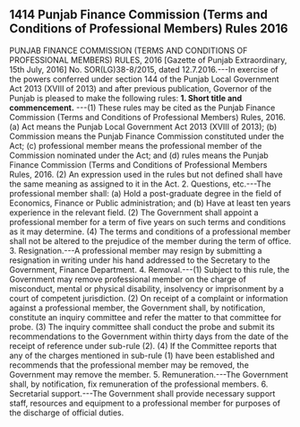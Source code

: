 ## 1414 Punjab Finance Commission (Terms and Conditions of Professional Members) Rules 2016
 
PUNJAB FINANCE COMMISSION (TERMS AND CONDITIONS OF PROFESSIONAL MEMBERS) RULES, 2016
[Gazette of Punjab Extraordinary, 15th July, 2016]
No. SOR(LG)38-8/2015, dated 12.7.2016.---In exercise of the powers conferred under section 144 of the Punjab Local Government Act 2013 (XVIII of 2013) and after previous publication, Governor of the Punjab is pleased to make the following rules:
**1. Short title and commencement.**
---(1) These rules may be cited as the Punjab Finance Commission (Terms and Conditions of Professional Members) Rules, 2016.
   (a) Act means the Punjab Local Government Act 2013 (XVIII of 2013);
   (b) Commission means the Punjab Finance Commission constituted under the Act;
   (c) professional member means the professional member of the Commission nominated under the Act; and
   (d) rules means the Punjab Finance Commission (Terms and Conditions of Professional Members Rules, 2016.
   (2) An expression used in the rules but not defined shall have the same meaning as assigned to it in the Act.
2. Questions, etc.---The professional member shall:
   (a) Hold a post-graduate degree in the field of Economics, Finance or Public administration; and
   (b) Have at least ten years experience in the relevant field.
   (2) The Government shall appoint a professional member for a term of five years on such terms and conditions as it may determine.
   (4) The terms and conditions of a professional member shall not be altered to the prejudice of the member during the term of office.
3. Resignation.---A professional member may resign by submitting a resignation in writing under his hand addressed to the Secretary to the Government, Finance Department.
4. Removal.---(1) Subject to this rule, the Government may remove professional member on the charge of misconduct, mental or physical disability, insolvency or imprisonment by a court of competent jurisdiction.
   (2) On receipt of a complaint or information against a professional member, the Government shall, by notification, constitute an inquiry committee and refer the matter to that committee for probe.
   (3) The inquiry committee shall conduct the probe and submit its recommendations to the Government within thirty days from the date of the receipt of reference under sub-rule (2).
   (4) If the Committee reports that any of the charges mentioned in sub-rule (1) have been established and recommends that the professional member may be removed, the Government may remove the member.
5. Remuneration.---The Government shall, by notification, fix remuneration of the professional members.
6. Secretarial support.---The Government shall provide necessary support staff, resources and equipment to a professional member for purposes of the discharge of official duties.

